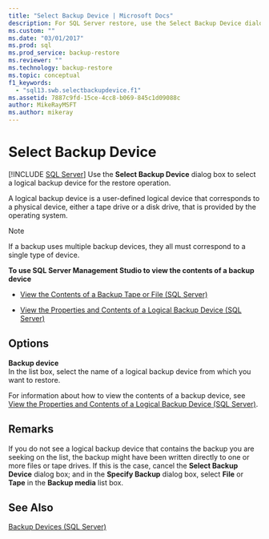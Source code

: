 ```yaml
---
title: "Select Backup Device | Microsoft Docs"
description: For SQL Server restore, use the Select Backup Device dialog box to select a logical backup device for the restore operation.
ms.custom: ""
ms.date: "03/01/2017"
ms.prod: sql
ms.prod_service: backup-restore
ms.reviewer: ""
ms.technology: backup-restore
ms.topic: conceptual
f1_keywords: 
  - "sql13.swb.selectbackupdevice.f1"
ms.assetid: 7887c9fd-15ce-4cc8-b069-845c1d09088c
author: MikeRayMSFT
ms.author: mikeray
---
```

# Select Backup Device
 [!INCLUDE [SQL Server](../../includes/applies-to-version/sqlserver.md)]
  Use the **Select Backup Device** dialog box to select a logical backup device for the restore operation.  
  
 A logical backup device is a user-defined logical device that corresponds to a physical device, either a tape drive or a disk drive, that is provided by the operating system.  
  
> [!NOTE]  
>  If a backup uses multiple backup devices, they all must correspond to a single type of device.  
  
 **To use SQL Server Management Studio to view the contents of a backup device**  
  
-   [View the Contents of a Backup Tape or File &#40;SQL Server&#41;](../../relational-databases/backup-restore/view-the-contents-of-a-backup-tape-or-file-sql-server.md)  
  
-   [View the Properties and Contents of a Logical Backup Device &#40;SQL Server&#41;](../../relational-databases/backup-restore/view-the-properties-and-contents-of-a-logical-backup-device-sql-server.md)  
  
## Options  
 **Backup device**  
 In the list box, select the name of a logical backup device from which you want to restore.  
  
 For information about how to view the contents of a backup device, see [View the Properties and Contents of a Logical Backup Device &#40;SQL Server&#41;](../../relational-databases/backup-restore/view-the-properties-and-contents-of-a-logical-backup-device-sql-server.md).  
  
## Remarks  
 If you do not see a logical backup device that contains the backup you are seeking on the list, the backup might have been written directly to one or more files or tape drives. If this is the case, cancel the **Select Backup Device** dialog box; and in the **Specify Backup** dialog box, select **File** or **Tape** in the **Backup media** list box.  
  
## See Also  
 [Backup Devices &#40;SQL Server&#41;](../../relational-databases/backup-restore/backup-devices-sql-server.md)  
  
  
